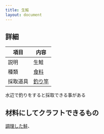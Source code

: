 ```yaml
---
title: 生鮭
layout: document
---
```

## 詳細

|項目|内容|
|---|---|
|説明|生鮭|
|種類|[食料](食料)|
|採取道具|[釣り竿](釣り竿)|

水辺で釣りをすると採取できる事がある

## 材料にしてクラフトできるもの

[調理した鮭](調理した鮭)、

